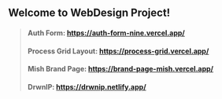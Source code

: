 ## Welcome to WebDesign Project!

> #### Auth Form: https://auth-form-nine.vercel.app/
> #### Process Grid Layout: https://process-grid.vercel.app/
> #### Mish Brand Page: https://brand-page-mish.vercel.app/
> #### DrwnIP: https://drwnip.netlify.app/
